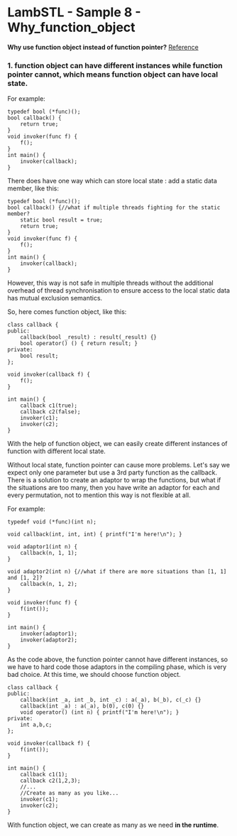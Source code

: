 # LambSTL - Sample 8 - Why_function_object

**Why use function object instead of function pointer?**
[Reference](https://www.experts-exchange.com/articles/849/Function-pointers-vs-Functors.html)

### 1. function object can have different instances while function pointer cannot, which means function object can have local state.

For example:

```
typedef bool (*func)();
bool callback() {
	return true;
}
void invoker(func f) {
	f();
}
int main() {
	invoker(callback);
}
```

There does have one way which can store local state : add a static data member, like this:

```
typedef bool (*func)();
bool callback() {//what if multiple threads fighting for the static member?
	static bool result = true;
	return true;
}
void invoker(func f) {
	f();
}
int main() {
	invoker(callback);
}
```

However, this way is not safe in multiple threads without the additional overhead of thread synchronisation to ensure access to the local static data has mutual exclusion semantics.

So, here comes function object, like this:

```
class callback {
public:
	callback(bool _result) : result(_result) {}
	bool operator() () { return result; }
private:
	bool result;
};

void invoker(callback f) {
	f();
}

int main() {
	callback c1(true);
	callback c2(false);
	invoker(c1);
	invoker(c2);
}
```

With the help of function object, we can easily create different instances of function with different local state.


Without local state, function pointer can cause more problems. Let's say we expect only one parameter but use a 3rd party function as the callback. There is a solution to create an adaptor to wrap the functions, but what if the situations are too many, then you have write an adaptor for each and every permutation, not to mention this way is not flexible at all.

For example:

```
typedef void (*func)(int n);

void callback(int, int, int) { printf("I'm here!\n"); }

void adaptor1(int n) {
	callback(n, 1, 1);
}

void adaptor2(int n) {//what if there are more situations than [1, 1] and [1, 2]?
	callback(n, 1, 2);
}

void invoker(func f) {
	f(int());
}

int main() {
	invoker(adaptor1);
	invoker(adaptor2);
}
```

As the code above, the function pointer cannot have different instances, so we have to hard code those adaptors in the compiling phase, which is very bad choice. At this time, we should choose function object.

```
class callback {
public:
	callback(int _a, int _b, int _c) : a(_a), b(_b), c(_c) {}
	callback(int _a) : a(_a), b(0), c(0) {}
	void operator() (int n) { printf("I'm here!\n"); }
private:
	int a,b,c;
};

void invoker(callback f) {
	f(int());
}

int main() {
	callback c1(1);
	callback c2(1,2,3);
	//... 
	//Create as many as you like...
	invoker(c1);
	invoker(c2);
}
```

With function object, we can create as many as we need **in the runtime**.


